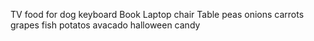 TV
food for dog
keyboard
Book
Laptop
chair
Table
peas
onions
carrots
grapes
fish
potatos
avacado
halloween candy
